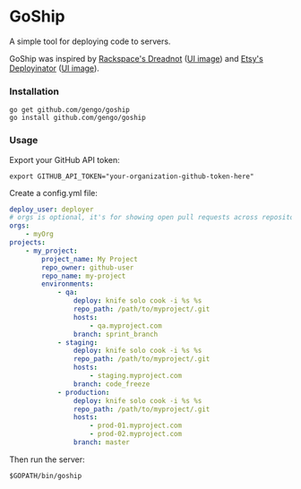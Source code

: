 # GoShip

A simple tool for deploying code to servers.

GoShip was inspired by [Rackspace's Dreadnot](https://github.com/racker/dreadnot) ([UI image](http://c179631.r31.cf0.rackcdn.com/dreadnot-overview.png)) and [Etsy's Deployinator](https://github.com/etsy/deployinator/) ([UI image](http://farm5.staticflickr.com/4065/4620552264_9e0fdf634d_b.jpg)).

### Installation

    go get github.com/gengo/goship
    go install github.com/gengo/goship

### Usage

Export your GitHub API token:

    export GITHUB_API_TOKEN="your-organization-github-token-here"

Create a config.yml file:

```yaml
deploy_user: deployer
# orgs is optional, it's for showing open pull requests across repositories
orgs:
    - myOrg
projects:
    - my_project:
        project_name: My Project
        repo_owner: github-user
        repo_name: my-project
        environments:
            - qa: 
                deploy: knife solo cook -i %s %s
                repo_path: /path/to/myproject/.git
                hosts:
                    - qa.myproject.com
                branch: sprint_branch
            - staging:
                deploy: knife solo cook -i %s %s
                repo_path: /path/to/myproject/.git
                hosts:
                    - staging.myproject.com
                branch: code_freeze
            - production:
                deploy: knife solo cook -i %s %s
                repo_path: /path/to/myproject/.git
                hosts:
                    - prod-01.myproject.com
                    - prod-02.myproject.com
                branch: master
```

Then run the server:

```shell
$GOPATH/bin/goship
```
